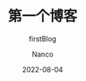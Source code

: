 ---
layout:     post
title:      第一个博客
subtitle:   firstBlog
date:       2022-08-04
author:     Nanco
header-img: img/post-bg-cook.jpg
catalog: true
tags:
    - MyBlog
---